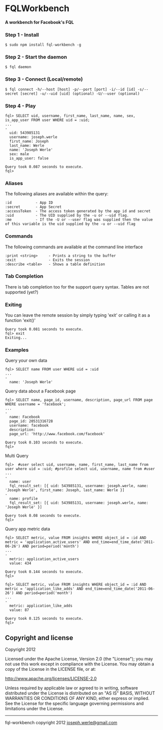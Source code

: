 FQLWorkbench
============

#### A workbench for Facebook's FQL

### Step 1 - Install
```
$ sudo npm install fql-workbench -g
```

### Step 2 - Start the daemon
```
$ fql daemon
```

### Step 3 - Connect (Local/remote)
```
$ fql connect -h/--host [host] -p/--port [port] -i/--id [id] -s/--secret [secret] -u/--uid [uid] (optional) -U/--user (optional)
```

### Step 4 - Play
```
fql> SELECT uid, username, first_name, last_name, name, sex, is_app_user FROM user WHERE uid = :uid;
... 
-
  uid: 543985131
  username: joseph.werle
  first_name: Joseph
  last_name: Werle
  name: 'Joseph Werle'
  sex: male
  is_app_user: false

Query took 0.087 seconds to execute.
fql>
```

### Aliases
The following aliases are available within the query:
```
:id           - App ID
:secret       - App Secret
:accessToken  - The access token generated by the app id and secret
:uid          - The UID supplied by the -u or --uid flag.
:me           - If the -U or --user flag was supplied then the value of this variable is the uid supplied by the -u or --uid flag
```

### Commands
The following commands are available at the command line interface
```
:print <string>     - Prints a string to the buffer
:exit               - Exits the session
:describe <table>   - Shows a table definition
```

### Tab Completion 
There is tab completion too for the support query syntax. Tables are not supported (yet?)

### Exiting
You can leave the remote session by simply typing 'exit' or calling it as a function 'exit()'
```
Query took 0.081 seconds to execute.
fql> exit
Exiting...
```

### Examples

Query your own data
```
fql> SELECT name FROM user WHERE uid = :uid
... 
-
  name: 'Joseph Werle'
```

Query data about a Facebook page
```
fql> SELECT name, page_id, username, description, page_url FROM page WHERE username = 'facebook';
... 
-
  name: Facebook
  page_id: 20531316728
  username: facebook
  description: 
  page_url: 'http://www.facebook.com/facebook'

Query took 0.103 seconds to execute.
fql> 
```

Multi Query
```
fql>  #user select uid, username, name, first_name, last_name from user where uid = :uid; #profile select uid, username, name from #user
... 
-
  name: user
  fql_result_set: [{ uid: 543985131, username: joseph.werle, name: 'Joseph Werle', first_name: Joseph, last_name: Werle }]
-
  name: profile
  fql_result_set: [{ uid: 543985131, username: joseph.werle, name: 'Joseph Werle' }]

Query took 0.08 seconds to execute.
fql>
```

Query app metric data
```
fql> SELECT metric, value FROM insights WHERE object_id = :id AND metric = 'application_active_users' AND end_time=end_time_date('2011-06-26') AND period=period('month')
... 
-
  metric: application_active_users
  value: 434

Query took 0.144 seconds to execute.
fql> 
```

```
fql> SELECT metric, value FROM insights WHERE object_id = :id AND metric = 'application_like_adds' AND end_time=end_time_date('2011-06-26') AND period=period('month')
... 
-
  metric: application_like_adds
  value: 87

Query took 0.125 seconds to execute.
fql> 
```

Copyright and license
---------------------

Copyright 2012

Licensed under the Apache License, Version 2.0 (the "License");
you may not use this work except in compliance with the License.
You may obtain a copy of the License in the LICENSE file, or at:

   http://www.apache.org/licenses/LICENSE-2.0

Unless required by applicable law or agreed to in writing, software
distributed under the License is distributed on an "AS IS" BASIS,
WITHOUT WARRANTIES OR CONDITIONS OF ANY KIND, either express or implied.
See the License for the specific language governing permissions and
limitations under the License.

- - -
fql-workbench copyright 2012
joseph.werle@gmail.com